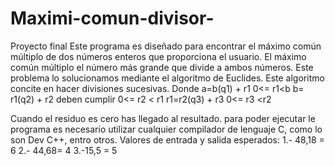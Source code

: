 # Maximi-comun-divisor-
Proyecto final 
Este programa es diseñado para encontrar el máximo común múltiplo de dos números enteros que proporciona el usuario.
El máximo común múltiplo el número más grande que divide a ambos números.
Este problema lo solucionamos mediante el algoritmo de Euclides.
Este algoritmo concite en hacer divisiones sucesivas.
Donde a=b(q1) + r1                                  0<= r1<b
            b= r1(q2) + r2   deben cumplir     0<= r2 < r1
            r1=r2(q3) + r3                               0<= r3 <r2

Cuando el residuo es cero has llegado al resultado.
para poder ejecutar le programa es necesario utilizar cualquier compilador de lenguaje C, como lo son Dev C++, entro otros. 
Valores de entrada y salida esperados:
1.- 48,18 = 6
2.- 44,68= 4
3.-15,5 = 5
